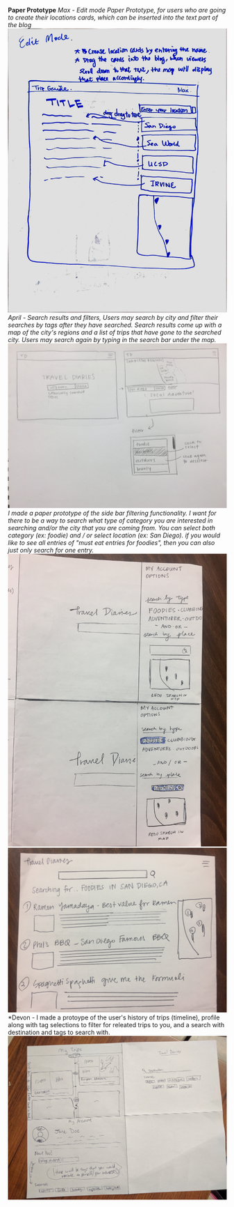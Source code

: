 **Paper Prototype**
*Max - Edit mode Paper Prototype, for users who are going to create their locations cards, which can be inserted into the text part of the blog*
![Zhiyu](/images/milestone8-max.JPG)
*April - Search results and filters, Users may search by city and filter their searches by tags after they have searched. Search results come up with a map of the city's regions and a list of trips that have gone to the searched city. Users may search again by typing in the search bar under the map.*
![April](/images/milestone8-april.jpg)
*I made a paper prototype of the side bar filtering functionality. I want for there to be a way to search what type of category you are interested in searching and/or the city that you are coming from. You can select both category (ex: foodie) and / or select location (ex: San Diego). if you would like to see all entries of "must eat entries for foodies", then you can also just only search for one entry.*
![Claire](/images/milestone8-claire1.JPG)
![Claire](/images/milestone8-claire2.JPG)
*Devon - I made a protoype of the user's history of trips (timeline), profile along with tag selections to filter for releated trips to you, and a search with destination and tags to search with.
![Devon](/images/milestone8devon.jpg)




